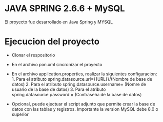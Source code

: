 # JAVA SPRING 2.6.6 + MySQL

El proyecto fue desarrollado en Java Spring y MYSQL

# Ejecucion del proyecto

- Clonar el respositorio
- En el archivo pon.xml sincronizar el proyecto
- En el archivo application.properties, realizar la siguientes configuracion: 1. Para el atributo spring.datasource.url={{URL}}/(Nombre de base de datos)
  2. Para el atributo spring.datasource.username= (Nomre de usuario de la base de datos)
  3. Para el atributo spring.datasource.password = (Contraseña de la base de datos)

- Opcional, puede ejectuar el script adjunto que permite crear la base de datos con las tablas y registros. Importante la version MySQL debe 8.0 o superior
  
